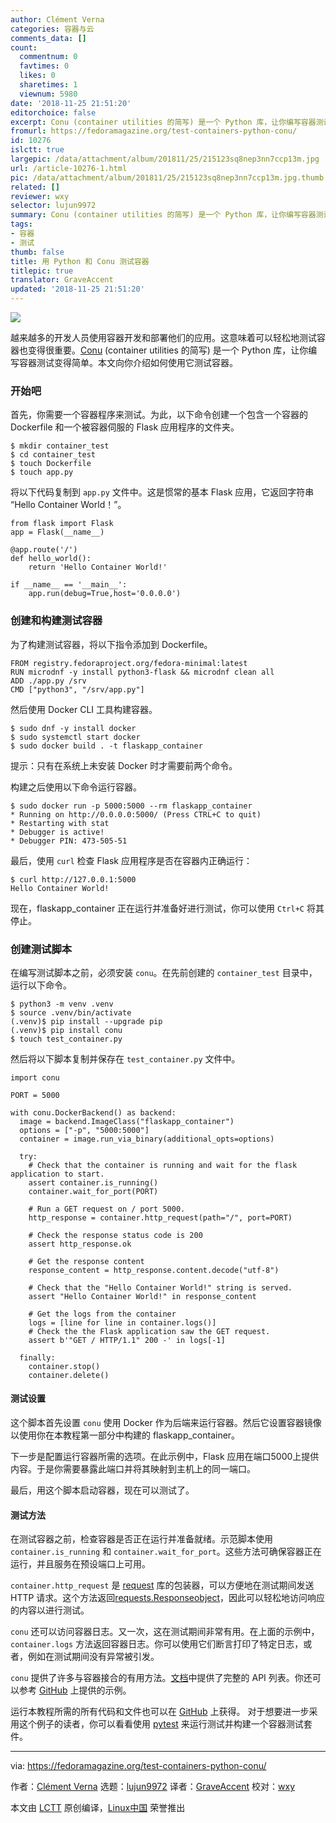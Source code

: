 ```yaml
---
author: Clément Verna
categories: 容器与云
comments_data: []
count:
  commentnum: 0
  favtimes: 0
  likes: 0
  sharetimes: 1
  viewnum: 5980
date: '2018-11-25 21:51:20'
editorchoice: false
excerpt: Conu (container utilities 的简写) 是一个 Python 库，让你编写容器测试变得简单。
fromurl: https://fedoramagazine.org/test-containers-python-conu/
id: 10276
islctt: true
largepic: /data/attachment/album/201811/25/215123sq8nep3nn7ccp13m.jpg
url: /article-10276-1.html
pic: /data/attachment/album/201811/25/215123sq8nep3nn7ccp13m.jpg.thumb.jpg
related: []
reviewer: wxy
selector: lujun9972
summary: Conu (container utilities 的简写) 是一个 Python 库，让你编写容器测试变得简单。
tags:
- 容器
- 测试
thumb: false
title: 用 Python 和 Conu 测试容器
titlepic: true
translator: GraveAccent
updated: '2018-11-25 21:51:20'
---
```


![](/data/attachment/album/201811/25/215123sq8nep3nn7ccp13m.jpg)


越来越多的开发人员使用容器开发和部署他们的应用。这意味着可以轻松地测试容器也变得很重要。[Conu](https://github.com/user-cont/conu) (container utilities 的简写) 是一个 Python 库，让你编写容器测试变得简单。本文向你介绍如何使用它测试容器。


### 开始吧


首先，你需要一个容器程序来测试。为此，以下命令创建一个包含一个容器的 Dockerfile 和一个被容器伺服的 Flask 应用程序的文件夹。



```
$ mkdir container_test
$ cd container_test
$ touch Dockerfile
$ touch app.py
```

将以下代码复制到 `app.py` 文件中。这是惯常的基本 Flask 应用，它返回字符串 “Hello Container World！”。



```
from flask import Flask
app = Flask(__name__)

@app.route('/')
def hello_world():
    return 'Hello Container World!'

if __name__ == '__main__':
    app.run(debug=True,host='0.0.0.0')
```

### 创建和构建测试容器


为了构建测试容器，将以下指令添加到 Dockerfile。



```
FROM registry.fedoraproject.org/fedora-minimal:latest
RUN microdnf -y install python3-flask && microdnf clean all
ADD ./app.py /srv
CMD ["python3", "/srv/app.py"]
```

然后使用 Docker CLI 工具构建容器。



```
$ sudo dnf -y install docker
$ sudo systemctl start docker
$ sudo docker build . -t flaskapp_container
```

提示：只有在系统上未安装 Docker 时才需要前两个命令。


构建之后使用以下命令运行容器。



```
$ sudo docker run -p 5000:5000 --rm flaskapp_container
* Running on http://0.0.0.0:5000/ (Press CTRL+C to quit)
* Restarting with stat
* Debugger is active!
* Debugger PIN: 473-505-51
```

最后，使用 `curl` 检查 Flask 应用程序是否在容器内正确运行：



```
$ curl http://127.0.0.1:5000
Hello Container World!
```

现在，flaskapp\_container 正在运行并准备好进行测试，你可以使用 `Ctrl+C` 将其停止。


### 创建测试脚本


在编写测试脚本之前，必须安装 `conu`。在先前创建的 `container_test` 目录中，运行以下命令。



```
$ python3 -m venv .venv
$ source .venv/bin/activate
(.venv)$ pip install --upgrade pip
(.venv)$ pip install conu
$ touch test_container.py
```

然后将以下脚本复制并保存在 `test_container.py` 文件中。



```
import conu

PORT = 5000

with conu.DockerBackend() as backend:
  image = backend.ImageClass("flaskapp_container")
  options = ["-p", "5000:5000"]
  container = image.run_via_binary(additional_opts=options)
  
  try:
    # Check that the container is running and wait for the flask application to start.
    assert container.is_running()
    container.wait_for_port(PORT)
    
    # Run a GET request on / port 5000.
    http_response = container.http_request(path="/", port=PORT)
    
    # Check the response status code is 200
    assert http_response.ok
    
    # Get the response content
    response_content = http_response.content.decode("utf-8")

    # Check that the "Hello Container World!" string is served.
    assert "Hello Container World!" in response_content

    # Get the logs from the container
    logs = [line for line in container.logs()]
    # Check the the Flask application saw the GET request.
    assert b'"GET / HTTP/1.1" 200 -' in logs[-1]

  finally:
    container.stop()
    container.delete()
```

#### 测试设置


这个脚本首先设置 `conu` 使用 Docker 作为后端来运行容器。然后它设置容器镜像以使用你在本教程第一部分中构建的 flaskapp\_container。


下一步是配置运行容器所需的选项。在此示例中，Flask 应用在端口5000上提供内容。于是你需要暴露此端口并将其映射到主机上的同一端口。


最后，用这个脚本启动容器，现在可以测试了。


#### 测试方法


在测试容器之前，检查容器是否正在运行并准备就绪。示范脚本使用 `container.is_running` 和 `container.wait_for_port`。这些方法可确保容器正在运行，并且服务在预设端口上可用。


`container.http_request` 是 [request](http://docs.python-requests.org/en/master/) 库的包装器，可以方便地在测试期间发送 HTTP 请求。这个方法返回[requests.Responseobject](http://docs.python-requests.org/en/master/api/#requests.Response)，因此可以轻松地访问响应的内容以进行测试。


`conu` 还可以访问容器日志。又一次，这在测试期间非常有用。在上面的示例中，`container.logs` 方法返回容器日志。你可以使用它们断言打印了特定日志，或者，例如在测试期间没有异常被引发。


`conu` 提供了许多与容器接合的有用方法。[文档](https://conu.readthedocs.io/en/latest/index.html)中提供了完整的 API 列表。你还可以参考 [GitHub](https://github.com/user-cont/conu/tree/master/docs/source/examples) 上提供的示例。


运行本教程所需的所有代码和文件也可以在 [GitHub](https://github.com/cverna/container_test_script) 上获得。 对于想要进一步采用这个例子的读者，你可以看看使用 [pytest](https://docs.pytest.org/en/latest/) 来运行测试并构建一个容器测试套件。




---


via: <https://fedoramagazine.org/test-containers-python-conu/>


作者：[Clément Verna](https://fedoramagazine.org/author/cverna/) 选题：[lujun9972](https://github.com/lujun9972) 译者：[GraveAccent](https://github.com/GraveAccent) 校对：[wxy](https://github.com/wxy)


本文由 [LCTT](https://github.com/LCTT/TranslateProject) 原创编译，[Linux中国](https://linux.cn/) 荣誉推出